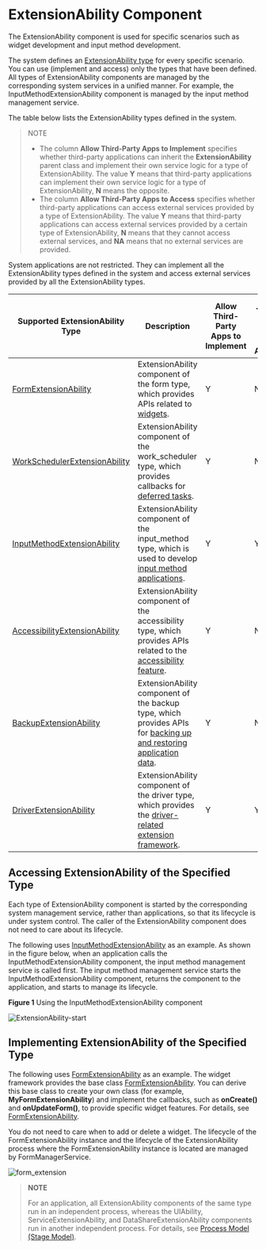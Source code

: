 # ExtensionAbility Component


The ExtensionAbility component is used for specific scenarios such as widget development and input method development.


The system defines an [ExtensionAbility type](../reference/apis-ability-kit/js-apis-bundleManager.md#extensionabilitytype) for every specific scenario. You can use (implement and access) only the types that have been defined. All types of ExtensionAbility components are managed by the corresponding system services in a unified manner. For example, the InputMethodExtensionAbility component is managed by the input method management service.

The table below lists the ExtensionAbility types defined in the system.

> NOTE
> 
> - The column **Allow Third-Party Apps to Implement** specifies whether third-party applications can inherit the **ExtensionAbility** parent class and implement their own service logic for a type of ExtensionAbility. The value **Y** means that third-party applications can implement their own service logic for a type of ExtensionAbility, **N** means the opposite.
> - The column **Allow Third-Party Apps to Access** specifies whether third-party applications can access external services provided by a type of ExtensionAbility. The value **Y** means that third-party applications can access external services provided by a certain type of ExtensionAbility, **N** means that they cannot access external services, and **NA** means that no external services are provided.

System applications are not restricted. They can implement all the ExtensionAbility types defined in the system and access external services provided by all the ExtensionAbility types.

| Supported ExtensionAbility Type                | Description| Allow Third-Party Apps to Implement                 | Allow Third-Party Apps to Access                                                |
| ------------------------ | -------- | ------------------------------------------------------------ | ------------------------------------------------------------ |
| [FormExtensionAbility](../reference/apis-form-kit/js-apis-app-form-formExtensionAbility.md)                 | ExtensionAbility component of the form type, which provides APIs related to [widgets](../form/formkit-overview.md).     | Y | N |
| [WorkSchedulerExtensionAbility](../reference/apis-backgroundtasks-kit/js-apis-WorkSchedulerExtensionAbility.md) | ExtensionAbility component of the work_scheduler type, which provides callbacks for [deferred tasks](../task-management/work-scheduler.md).     | Y | NA |
| [InputMethodExtensionAbility](../reference/apis-ime-kit/js-apis-inputmethod.md) | ExtensionAbility component of the input_method type, which is used to develop [input method applications](../inputmethod/ime-kit-intro.md).     | Y | Y |
| [AccessibilityExtensionAbility](../reference/apis-accessibility-kit/js-apis-application-accessibilityExtensionAbility.md) | ExtensionAbility component of the accessibility type, which provides APIs related to the [accessibility feature](../accessibility/accessibilityKit.md).     | Y | NA |
| [BackupExtensionAbility](../reference/apis-core-file-kit/js-apis-application-backupExtensionAbility.md) | ExtensionAbility component of the backup type, which provides APIs for [backing up and restoring application data](../file-management/app-file-backup-overview.md).     | Y | NA |
| [DriverExtensionAbility](../reference/apis-driverdevelopment-kit/js-apis-app-ability-driverExtensionAbility.md)            | ExtensionAbility component of the driver type, which provides the [driver-related extension framework](driverextensionability.md).     | Y | Y |



## Accessing ExtensionAbility of the Specified Type

Each type of ExtensionAbility component is started by the corresponding system management service, rather than applications, so that its lifecycle is under system control. The caller of the ExtensionAbility component does not need to care about its lifecycle.

  The following uses [InputMethodExtensionAbility](../reference/apis-ime-kit/js-apis-inputmethod.md) as an example. As shown in the figure below, when an application calls the InputMethodExtensionAbility component, the input method management service is called first. The input method management service starts the InputMethodExtensionAbility component, returns the component to the application, and starts to manage its lifecycle.

**Figure 1** Using the InputMethodExtensionAbility component

![ExtensionAbility-start](figures/ExtensionAbility-start.png)


## Implementing ExtensionAbility of the Specified Type

The following uses [FormExtensionAbility](../reference/apis-form-kit/js-apis-app-form-formExtensionAbility.md) as an example. The widget framework provides the base class [FormExtensionAbility](../reference/apis-form-kit/js-apis-app-form-formExtensionAbility.md). You can derive this base class to create your own class (for example, **MyFormExtensionAbility**) and implement the callbacks, such as **onCreate()** and **onUpdateForm()**, to provide specific widget features. For details, see [FormExtensionAbility](../form/formkit-overview.md).

You do not need to care when to add or delete a widget. The lifecycle of the FormExtensionAbility instance and the lifecycle of the ExtensionAbility process where the FormExtensionAbility instance is located are managed by FormManagerService.

![form_extension](figures/form_extension.png)


> **NOTE**
>
> For an application, all ExtensionAbility components of the same type run in an independent process, whereas the UIAbility, ServiceExtensionAbility, and DataShareExtensionAbility components run in another independent process. For details, see [Process Model (Stage Model)](process-model-stage.md).

 <!--no_check--> 